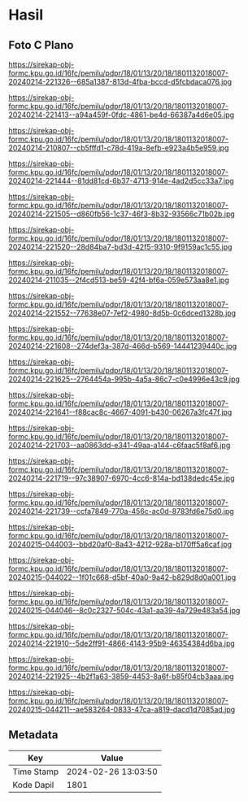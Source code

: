 # Hasil

## Foto C Plano

https://sirekap-obj-formc.kpu.go.id/16fc/pemilu/pdpr/18/01/13/20/18/1801132018007-20240214-221326--685a1387-813d-4fba-bccd-d5fcbdaca076.jpg

https://sirekap-obj-formc.kpu.go.id/16fc/pemilu/pdpr/18/01/13/20/18/1801132018007-20240214-221413--a94a459f-0fdc-4861-be4d-66387a4d6e05.jpg

https://sirekap-obj-formc.kpu.go.id/16fc/pemilu/pdpr/18/01/13/20/18/1801132018007-20240214-210807--cb5fffd1-c78d-419a-8efb-e923a4b5e959.jpg

https://sirekap-obj-formc.kpu.go.id/16fc/pemilu/pdpr/18/01/13/20/18/1801132018007-20240214-221444--81dd81cd-6b37-4713-914e-4ad2d5cc33a7.jpg

https://sirekap-obj-formc.kpu.go.id/16fc/pemilu/pdpr/18/01/13/20/18/1801132018007-20240214-221505--d860fb56-1c37-46f3-8b32-93566c71b02b.jpg

https://sirekap-obj-formc.kpu.go.id/16fc/pemilu/pdpr/18/01/13/20/18/1801132018007-20240214-221520--28d84ba7-bd3d-42f5-9310-9f9159ac1c55.jpg

https://sirekap-obj-formc.kpu.go.id/16fc/pemilu/pdpr/18/01/13/20/18/1801132018007-20240214-211035--2f4cd513-be59-42f4-bf6a-059e573aa8e1.jpg

https://sirekap-obj-formc.kpu.go.id/16fc/pemilu/pdpr/18/01/13/20/18/1801132018007-20240214-221552--77638e07-7ef2-4980-8d5b-0c6dced1328b.jpg

https://sirekap-obj-formc.kpu.go.id/16fc/pemilu/pdpr/18/01/13/20/18/1801132018007-20240214-221608--274def3a-387d-466d-b569-14441239440c.jpg

https://sirekap-obj-formc.kpu.go.id/16fc/pemilu/pdpr/18/01/13/20/18/1801132018007-20240214-221625--2764454a-995b-4a5a-86c7-c0e4996e43c9.jpg

https://sirekap-obj-formc.kpu.go.id/16fc/pemilu/pdpr/18/01/13/20/18/1801132018007-20240214-221641--f88cac8c-4667-4091-b430-06267a3fc47f.jpg

https://sirekap-obj-formc.kpu.go.id/16fc/pemilu/pdpr/18/01/13/20/18/1801132018007-20240214-221703--aa0863dd-e341-49aa-a144-c6faac5f8af6.jpg

https://sirekap-obj-formc.kpu.go.id/16fc/pemilu/pdpr/18/01/13/20/18/1801132018007-20240214-221719--97c38907-6970-4cc6-814a-bd138dedc45e.jpg

https://sirekap-obj-formc.kpu.go.id/16fc/pemilu/pdpr/18/01/13/20/18/1801132018007-20240214-221739--ccfa7849-770a-456c-ac0d-8783fd6e75d0.jpg

https://sirekap-obj-formc.kpu.go.id/16fc/pemilu/pdpr/18/01/13/20/18/1801132018007-20240215-044003--bbd20af0-8a43-4212-928a-b170ff5a6caf.jpg

https://sirekap-obj-formc.kpu.go.id/16fc/pemilu/pdpr/18/01/13/20/18/1801132018007-20240215-044022--1f01c668-d5bf-40a0-9a42-b829d8d0a001.jpg

https://sirekap-obj-formc.kpu.go.id/16fc/pemilu/pdpr/18/01/13/20/18/1801132018007-20240215-044046--8c0c2327-504c-43a1-aa39-4a729e483a54.jpg

https://sirekap-obj-formc.kpu.go.id/16fc/pemilu/pdpr/18/01/13/20/18/1801132018007-20240214-221910--5de2ff91-4866-4143-95b9-46354384d6ba.jpg

https://sirekap-obj-formc.kpu.go.id/16fc/pemilu/pdpr/18/01/13/20/18/1801132018007-20240214-221925--4b2f1a63-3859-4453-8a6f-b85f04cb3aaa.jpg

https://sirekap-obj-formc.kpu.go.id/16fc/pemilu/pdpr/18/01/13/20/18/1801132018007-20240215-044211--ae583264-0833-47ca-a819-dacd1d7085ad.jpg


## Metadata

| Key        | Value               |
| ---------- | ------------------- |
| Time Stamp | 2024-02-26 13:03:50 |
| Kode Dapil | 1801                |



